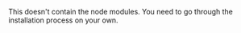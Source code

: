 This doesn't contain the node modules.
You need to go through the installation process on your own.
